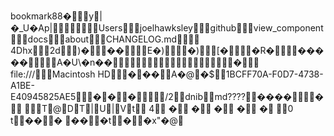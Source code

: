 book    mark    8   8   �            y|�_U�A     p  |               Users        joelhawksley     github       view_component       docs     about        CHANGELOG.md            4   D   \   h   x        2d           )�           ��          E�)          �)           [�         �R�         �   �   �   �   �              A�U\�n��                                                       �     	  file:///     Macintosh HD      ���         A�@�   $     1BCFF70A-F0D7-4738-A1BE-E40945825AE5     �      �     �          /   2     dnib                              md????            ����            �                  T      @  D      T  |      U  |      V  t         4         �         �         �         �         �                0   t      �  �      �          �  �      �  t      �         �  x       "�  @      
